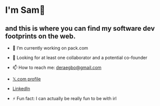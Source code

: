 # I'm Sam👋
## and this is where you can find my software dev footprints on the web.

- 🔭 I’m currently working on pack.com
  
- 🤔 Looking for at least one collaborator and a potential co-founder

- 📫 How to reach me: deraegbo@gmail.com

- [𝕏.com profile](https://www.x.com/samordera)

- [LinkedIn](https://linkedin.com/in/sam-egbo-6b202927a)

- ⚡ Fun fact: I can actually be really fun to be with irl
